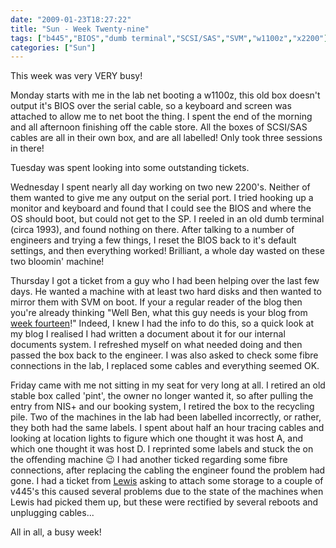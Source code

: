 ```yaml
---
date: "2009-01-23T18:27:22"
title: "Sun - Week Twenty-nine"
tags: ["b445","BIOS","dumb terminal","SCSI/SAS","SVM","w1100z","x2200"]
categories: ["Sun"]
---
```


This week was very VERY busy!

Monday starts with me in the lab net booting a w1100z, this old box doesn't output it's BIOS over the serial cable, so a keyboard and screen was attached to allow me to net boot the thing.
I spent the end of the morning and all afternoon finishing off the cable store. All the boxes of SCSI/SAS cables are all in their own box, and are all labelled! Only took three sessions in there!

Tuesday was spent looking into some outstanding tickets.

Wednesday I spent nearly all day working on two new 2200's. Neither of them wanted to give me any output on the serial port. I tried hooking up a monitor and keyboard and found that I could see the BIOS and where the OS should boot, but could not get to the SP. I reeled in an old dumb terminal (circa 1993), and found nothing on there.
After talking to a number of engineers and trying a few things, I reset the BIOS back to it's default settings, and then everything worked! Brilliant, a whole day wasted on these two bloomin' machine!

Thursday I got a ticket from a guy who I had been helping over the last few days. He wanted a machine with at least two hard disks and then wanted to mirror them with SVM on boot. If your a regular reader of the blog then you're already thinking "Well Ben, what this guy needs is your blog from [week fourteen][1]!" Indeed, I knew I had the info to do this, so a quick look at my blog I realised I had written a document about it for our internal documents system. I refreshed myself on what needed doing and then passed the box back to the engineer.
I was also asked to check some fibre connections in the lab, I replaced some cables and everything seemed OK.

Friday came with me not sitting in my seat for very long at all. I retired an old stable box called 'pint', the owner no longer wanted it, so after pulling the entry from NIS+ and our booking system, I retired the box to the recycling pile.
Two of the machines in the lab had been labelled incorrectly, or rather, they both had the same labels. I spent about half an hour tracing cables and looking at location lights to figure which one thought it was host A, and which one thought it was host D. I reprinted some labels and stuck the on the offending machine :wink:
I had another ticked regarding some fibre connections, after replacing the cabling the engineer found the problem had gone.
I had a ticket from [Lewis][2] asking to attach some storage to a couple of v445's this caused several problems due to the state of the machines when Lewis had picked them up, but these were rectified by several reboots and unplugging cables...

All in all, a busy week!

  [1]: /2008/10/10/sun-week-fourteen/
  [2]: http://www.lewiz.org/
